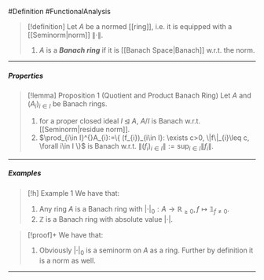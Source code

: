 #Definition #FunctionalAnalysis 

> [!definition]
> Let $A$ be a normed [[ring]], i.e. it is equipped with a [[Seminorm|norm]] $\|\cdot\|$.
> 1. $A$ is a ***Banach ring*** if it is [[Banach Space|Banach]] w.r.t. the norm.

---
##### Properties
> [!lemma] Proposition 1 (Quotient and Product Banach Ring)
> Let $A$ and $(A_{i})_{i\in I}$ be Banach rings. 
> 1. for a proper closed ideal $I\unlhd A$, $A / I$ is Banach w.r.t. [[Seminorm|residue norm]].
> 2. $\prod_{i\in I}^{}A_{i}:=\{ (f_{i})_{i\in I}: \exists c>0, \|f\|_{i}\leq c, \forall i\in I \}$ is Banach w.r.t. $\|(f_{i})_{i\in I}\|:=\sup_{i\in I}\left\| f_{i} \right\|$.

---
##### Examples
> [!h] Example 1
> We have that:
> 1. Any ring $A$ is a Banach ring with $\left| \cdot \right|_{0}:A \to \mathbb{R}_{\geq 0},f\mapsto \mathbb{1}_{f\neq 0}$.
> 2. $\mathbb{Z}$ is a Banach ring with absolute value $\left| \cdot \right|$.

> [!proof]+
> We have that:
> 1. Obviously $\left| \cdot \right|_{0}$ is a seminorm on $A$ as a ring. Further by definition it is a norm as well. 
---
